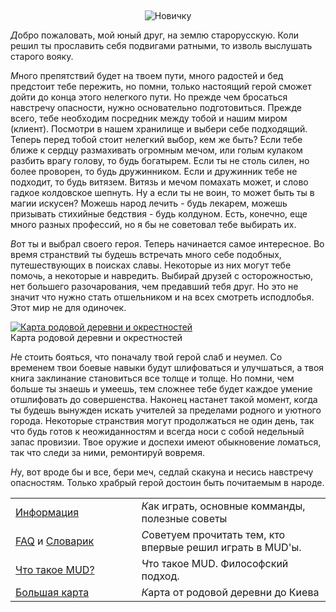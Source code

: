 &nbsp;

<p style='text-align: center'>
    <img src="/img/tit_newbies.jpg" alt='Новичку' />
</p>

<i class='letter letter-d'>Д</i>обро пожаловать, мой юный друг, на землю старорусскую. Коли решил ты прославить себя подвигами ратными, то изволь выслушать старого вояку.

<i class='letter letter-m mt-4'>М</i>ного препятствий будет на твоем пути, много радостей и бед предстоит тебе пережить, но помни, только настоящий герой сможет дойти до конца этого нелегкого пути. Но прежде чем бросаться навстречу опасности, нужно основательно подготовиться. Прежде всего, тебе необходим посредник между тобой и нашим миром (клиент). Посмотри в нашем хранилище и выбери себе подходящий. Теперь перед тобой стоит нелегкий выбор, кем же быть? Если тебе ближе к сердцу размахивать огромным мечом, или голым кулаком разбить врагу голову, то будь богатырем. Если ты не столь силен, но более проворен, то будь дружинником. Если и дружинник тебе не подходит, то будь витязем. Витязь и мечом помахать может, и слово гадкое колдовское шепнуть. Ну а если ты не воин, то может быть ты в магии искусен? Можешь народ лечить - будь лекарем, можешь призывать стихийные бедствия - будь колдуном. Есть, конечно, еще много разных профессий, но я бы не советовал тебе выбирать их.

<i class='letter letter-v mt-4'>В</i>от ты и выбрал своего героя. Теперь начинается самое интересное. Во время странствий ты будешь встречать много себе подобных, путешествующих в поисках славы. Некоторые из них могут тебе помочь, а некоторые и навредить. Выбирай друзей с осторожностью, нет большего разочарования, чем предавший тебя друг. Но это не значит что нужно стать отшельником и на всех смотреть исподлобья. Этот мир не для одиночек.

<p class='text-center mt-4 mb-4'>
    <a href='/img/map1.jpg'>
        <img src='/img/map1_sm.jpg' alt='Карта родовой деревни и окрестностей' class='thumb1' />
    </a>
    <br/>
    Карта родовой деревни и окрестностей
</p>

<i class='letter letter-n mt-4'>Н</i>е стоить бояться, что поначалу твой герой слаб и неумел. Со временем твои боевые навыки будут шлифоваться и улучшаться, а твоя книга заклинание становиться все толще и толще. Но помни, чем больше ты знаешь и умеешь, тем сложнее тебе будет каждое умение отшлифовать до совершенства. Наконец настанет такой момент, когда ты будешь вынужден искать учителей за пределами родного и уютного города. Некоторые странствия могут продолжаться не один день, так что будь готов к неожиданностям и всегда носи с собой недельный запас провизии. Твое оружие и доспехи имеют обыкновение ломаться, так что следи за ними, ремонтируй вовремя.

<i class='letter letter-n mt-4'>Н</i>у, вот вроде бы и все, бери меч, седлай скакуна и несись навстречу опасностям. Только храбрый герой достоин быть почитаемым в народе.

<table class='table-links'>
<tr>
    <td style='width: 40%'><a href='/newbie/info'>Информация</a></td>
    <td><i class="letter letter-k">К</i>ак играть, основные комманды, полезные советы</td>
</tr>
<tr>
    <td><a href='/newbie/faq'>FAQ</a> и <a href='/newbie/dict'>Словарик</a></td>
    <td><i class="letter letter-s">С</i>оветуем прочитать тем, кто впервые решил играть в MUD'ы.</td>
</tr>
<tr>
    <td><a href='/newbie/about'>Что такое MUD?</a></td>
    <td><i class="letter letter-ch">Ч</i>то такое MUD. Философский подход.</td>
</tr>
<tr>
    <td><a href='/img/map2.jpg'>Большая карта</a></td>
    <td><i class="letter letter-k">К</i>арта от родовой деревни до Киева</td>
</tr>
</table>
